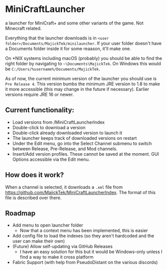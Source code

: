 # MiniCraftLauncher
 a launcher for MiniCraft+ and some other variants of the game. Not Minecraft related.

Everything that the launcher downloads is in `<user folder>/Documents/MajickTek/minilauncher`. If your user folder doesn't have a Documents folder inside it for some reaason, it'll make one.

On \*NIX systems including macOS (probably) you should be able to find the right folder by navigating to `~\Documents\MajickTek`. On Windows this would be `C:/Users/%username%/Documents/MajickTek`.

As of now, the current minimum version of the launcher you should use is `Pre Release 4`. This version bumbs the minimum JRE version to 1.8 to make it more accessible (this may change in the future if necessary). Earlier versions require JRE 16 or newer.

## Current functionality:
- Load versions from /MiniCraftLauncherIndex
- Double-click to download a version
- Double-click already downloaded version to launch it
- The launcher keeps track of downloaded versions on restart
- Under the Edit menu, go into the Select Channel submenu to switch between Release, Pre-Release, and Mod channels.
- Insert/Add version profiles. These cannot be saved at the moment. GUI Options accessible via the Edit menu.
## How does it work?
When a channel is selected, it downloads a `.xml` file from https://github.com/MajickTek/MiniCraftLauncherIndex.
The format of this file is described over there.

## Roadmap
- Add menu to open launcher folder
  - Now that a context menu has been implemented, this is easier
- Add config file to load the indexes (so they aren't hardcoded and the user can make their own)
- (Future) Allow self-updating via GitHub Releases
  - I have an easy solution for this but it would be Windows-only unless I find a way to make it cross platform
- Fabric Support (with help from PseudoDistant on the various discords)

